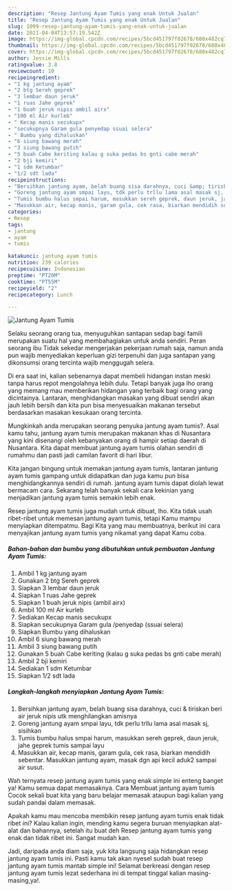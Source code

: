 ```yaml
---
description: "Resep Jantung Ayam Tumis yang enak Untuk Jualan"
title: "Resep Jantung Ayam Tumis yang enak Untuk Jualan"
slug: 1099-resep-jantung-ayam-tumis-yang-enak-untuk-jualan
date: 2021-04-04T13:57:19.542Z
image: https://img-global.cpcdn.com/recipes/5bcd451797f02678/680x482cq70/jantung-ayam-tumis-foto-resep-utama.jpg
thumbnail: https://img-global.cpcdn.com/recipes/5bcd451797f02678/680x482cq70/jantung-ayam-tumis-foto-resep-utama.jpg
cover: https://img-global.cpcdn.com/recipes/5bcd451797f02678/680x482cq70/jantung-ayam-tumis-foto-resep-utama.jpg
author: Jessie Mills
ratingvalue: 3.8
reviewcount: 10
recipeingredient:
- "1 kg jantung ayam"
- "2 btg Sereh geprek"
- "3 lembar daun jeruk"
- "1 ruas Jahe geprek"
- "1 buah jeruk nipis ambil airx"
- "100 ml Air kurleb"
- " Kecap manis secukupx"
- "secukupnya Garam gula penyedap ssuai selera"
- " Bumbu yang dihaluskan"
- "6 siung bawang merah"
- "3 siung bawang putih"
- "5 buah Cabe keriting kalau g suka pedas bs gnti cabe merah"
- "2 bji kemiri"
- "1 sdm Ketumbar"
- "1/2 sdt lada"
recipeinstructions:
- "Bersihkan jantung ayam, belah buang sisa darahnya, cuci &amp; tiriskan beri air jeruk nipis utk menghilangkan amisnya"
- "Goreng jantung ayam smpai layu, tdk perlu trllu lama asal masak sj, sisihkan"
- "Tumis bumbu halus smpai harum, masukkan sereh geprek, daun jeruk, jahe geprek tumis sampai layu"
- "Masukkan air, kecap manis, garam gula, cek rasa, biarkan mendidih sebentar. Masukkan jantung ayam, masak dgn api kecil aduk2 sampai air susut."
categories:
- Resep
tags:
- jantung
- ayam
- tumis

katakunci: jantung ayam tumis 
nutrition: 239 calories
recipecuisine: Indonesian
preptime: "PT20M"
cooktime: "PT55M"
recipeyield: "2"
recipecategory: Lunch

---
```



![Jantung Ayam Tumis](https://img-global.cpcdn.com/recipes/5bcd451797f02678/680x482cq70/jantung-ayam-tumis-foto-resep-utama.jpg)

Selaku seorang orang tua, menyuguhkan santapan sedap bagi famili merupakan suatu hal yang membahagiakan untuk anda sendiri. Peran seorang ibu Tidak sekedar mengerjakan pekerjaan rumah saja, namun anda pun wajib menyediakan keperluan gizi terpenuhi dan juga santapan yang dikonsumsi orang tercinta wajib menggugah selera.

Di era  saat ini, kalian sebenarnya dapat membeli hidangan instan meski tanpa harus repot mengolahnya lebih dulu. Tetapi banyak juga lho orang yang memang mau memberikan hidangan yang terbaik bagi orang yang dicintainya. Lantaran, menghidangkan masakan yang dibuat sendiri akan jauh lebih bersih dan kita pun bisa menyesuaikan makanan tersebut berdasarkan masakan kesukaan orang tercinta. 



Mungkinkah anda merupakan seorang penyuka jantung ayam tumis?. Asal kamu tahu, jantung ayam tumis merupakan makanan khas di Nusantara yang kini disenangi oleh kebanyakan orang di hampir setiap daerah di Nusantara. Kita dapat membuat jantung ayam tumis olahan sendiri di rumahmu dan pasti jadi camilan favorit di hari libur.

Kita jangan bingung untuk memakan jantung ayam tumis, lantaran jantung ayam tumis gampang untuk didapatkan dan juga kamu pun bisa menghidangkannya sendiri di rumah. jantung ayam tumis dapat diolah lewat bermacam cara. Sekarang telah banyak sekali cara kekinian yang menjadikan jantung ayam tumis semakin lebih enak.

Resep jantung ayam tumis juga mudah untuk dibuat, lho. Kita tidak usah ribet-ribet untuk memesan jantung ayam tumis, tetapi Kamu mampu menyiapkan ditempatmu. Bagi Kita yang mau membuatnya, berikut ini cara menyajikan jantung ayam tumis yang nikamat yang dapat Kamu coba.

<!--inarticleads1-->

##### Bahan-bahan dan bumbu yang dibutuhkan untuk pembuatan Jantung Ayam Tumis:

1. Ambil 1 kg jantung ayam
1. Gunakan 2 btg Sereh geprek
1. Siapkan 3 lembar daun jeruk
1. Siapkan 1 ruas Jahe geprek
1. Siapkan 1 buah jeruk nipis (ambil airx)
1. Ambil 100 ml Air kurleb
1. Sediakan  Kecap manis secukupx
1. Siapkan secukupnya Garam gula /penyedap (ssuai selera)
1. Siapkan  Bumbu yang dihaluskan
1. Ambil 6 siung bawang merah
1. Ambil 3 siung bawang putih
1. Gunakan 5 buah Cabe keriting (kalau g suka pedas bs gnti cabe merah)
1. Ambil 2 bji kemiri
1. Sediakan 1 sdm Ketumbar
1. Siapkan 1/2 sdt lada




<!--inarticleads2-->

##### Langkah-langkah menyiapkan Jantung Ayam Tumis:

1. Bersihkan jantung ayam, belah buang sisa darahnya, cuci &amp; tiriskan beri air jeruk nipis utk menghilangkan amisnya
1. Goreng jantung ayam smpai layu, tdk perlu trllu lama asal masak sj, sisihkan
1. Tumis bumbu halus smpai harum, masukkan sereh geprek, daun jeruk, jahe geprek tumis sampai layu
1. Masukkan air, kecap manis, garam gula, cek rasa, biarkan mendidih sebentar. Masukkan jantung ayam, masak dgn api kecil aduk2 sampai air susut.




Wah ternyata resep jantung ayam tumis yang enak simple ini enteng banget ya! Kamu semua dapat memasaknya. Cara Membuat jantung ayam tumis Cocok sekali buat kita yang baru belajar memasak ataupun bagi kalian yang sudah pandai dalam memasak.

Apakah kamu mau mencoba membikin resep jantung ayam tumis enak tidak ribet ini? Kalau kalian ingin, mending kamu segera buruan menyiapkan alat-alat dan bahannya, setelah itu buat deh Resep jantung ayam tumis yang enak dan tidak ribet ini. Sangat mudah kan. 

Jadi, daripada anda diam saja, yuk kita langsung saja hidangkan resep jantung ayam tumis ini. Pasti kamu tak akan nyesel sudah buat resep jantung ayam tumis mantab simple ini! Selamat berkreasi dengan resep jantung ayam tumis lezat sederhana ini di tempat tinggal kalian masing-masing,ya!.

